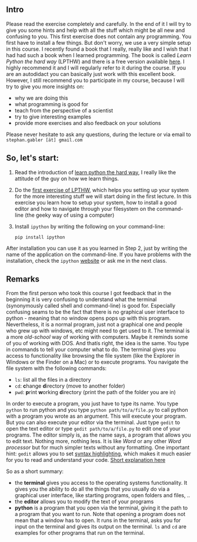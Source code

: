 Intro
-----

Please read the exercise completely and carefully. In the end of it I will try to give you some hints and help with all the stuff which might be all new and confusing to you.
This first exercise does not contain any programming. You first have to install a few things. But don't worry, we use a very simple setup in this course. I recently found a book that I really, really like and I wish that I had had such a book when I learned programming. The book is called *Learn Python the hard way* (LPTHW) and there is a free version available [here][1].
I highly recommend it and I will regularly refer to it during the course. If you are an autodidact you can basically just work with this excellent book. However, I still recommend you to participate in my course, because I will try to give you more insights on:

* why we are doing this
* what programming is good for
* teach from the perspective of a scientist
* try to give interesting examples
* provide more exercises and also feedback on your solutions

Please never hesitate to ask any questions, during the lecture or via email to `stephan.gabler [ät] gmail.com`

So, let's start:
----------------

1. Read the introduction of [learn python the hard way][2], I really like the attitude of the guy on how we learn things.

2. Do the [first exercise of LPTHW][3], which helps you setting up your system  for the more interesting stuff we will start doing in the first lecture. In this  exercise you learn how to setup your system, how to install a good editor and how to navigate through your filesystem on the command-line (the geeky way of using a computer)

3. Install `ipython` by writing the following on your command-line:

    `pip install ipython`

After installation you can use it as you learned in Step 2, just by writing the name of the application on the command-line. If you have problems with the installation, check the `ipython` [website][4] or ask me in the next class.


Remarks
-------

From the first person who took this course I got feedback that in the beginning it is very confusing to understand what the terminal (synonymously called shell and command-line) is good for. Especially confusing seams to be the fact that there is no graphical user interface to python - meaning that no window opens pops up with this program. Nevertheless, it is a normal program, just not a graphical one and people who grew up with windows, etc might need to get used to it. The terminal is a more *old-school* way of working with computers. Maybe it reminds some of you of working with DOS. And thatís right, the idea is the same. You type in commands to tell your computer what to do. The terminal gives you access to functionality like browsing the file system (like the Explorer in Windows or the Finder on a Mac) or to execute programs.
You navigate the file system with the following commands:

* `ls`: list all the files in a directory
* `cd`: **c**hange **d**irectory (move to another folder)
* `pwd`: **p**rint **w**orking **d**irectory 
  (print the path of the folder you are in)

In order to execute a program, you just have to type its name. You type `python` to run python and you type `python path/to/a/file.py` to call python with a program you wrote as an argument. This will execute your program. But you can also execute your editor via the terminal. Just type `gedit` to open the text editor or type `gedit path/to/a/file.py` to edit one of your programs. The editor simply is, as the name says, a program that allows you to edit text. Nothing more, nothing less. It is like *Word* or any other *Word processor* but for much simpler texts without any formatting. One important hint: `gedit` allows you to set [syntax highlighting][5], which makes it much easier for you to read and understand your code. [Short explanation here][6]

So as a short summary:

* the **terminal** gives you access to the operating systems functionality. It
  gives you the ability to do all the things that you usually do via a
  graphical user interface, like starting programs, open folders and files, ..
* the **editor** allows you to modify the text of your programs
* **python** is a program that you open via the terminal, giving it the path
  to a program that you want to run. Note that opening a program does not
  mean that a window has to open. It runs in the terminal, asks you for input
  on the terminal and gives its output on the terminal. `ls` and `cd` are
  examples for other programs that run on the terminal.


[1]: http://learnpythonthehardway.org "Free online version"
[2]: http://learnpythonthehardway.org/book/intro.html "Introduction"
[3]: http://learnpythonthehardway.org/book/ex0.html "First Exercise"
[4]: http://ipython.org/ "Ipython website"
[5]: http://en.wikipedia.org/wiki/Syntax_highlighting "Syntax Highlighting"
[6]: http://library.gnome.org/users/gedit/stable/gedit-syntax-highlighting.html.en "Set Syntax highlighting"

